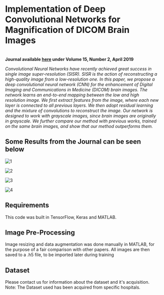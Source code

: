 # Implementation of Deep Convolutional Networks for Magnification of DICOM Brain Images
<br/> **Journal available [here](http://www.ijicic.org/contents.htm) under Volume 15, Number 2, April 2019**<br/>

*Convolutional Neural Networks have recently achieved great success in single image super-resolution (SISR). SISR is the action of 
reconstructing a high-quality image from a low-resolution one. In this paper, we propose a deep convolutional neural network (CNN) 
for the enhancement of Digital Imaging and Communications in Medicine (DICOM) brain images. The network learns an end-to-end mapping 
between the low and high resolution image. We first extract features from the image, where each new layer is connected to all previous 
layers. We then adopt residual learning and the mixture of convolutions to reconstruct the image. Our network is designed to work with 
grayscale images, since brain images are originally in grayscale. We further compare our method with previous works, trained on the same 
brain images, and show that our method outperforms them.* 

## Some Results from the Journal can be seen below
![1](https://user-images.githubusercontent.com/30661597/47485797-bea04780-d7f3-11e8-866f-5f5d955a60b1.PNG)

![2](https://user-images.githubusercontent.com/30661597/47485804-c3fd9200-d7f3-11e8-9baf-d792b4d10f9e.PNG)

![3](https://user-images.githubusercontent.com/30661597/47485812-c829af80-d7f3-11e8-8cba-cb42c1db97ed.PNG)

![4](https://user-images.githubusercontent.com/30661597/47485816-cb24a000-d7f3-11e8-942a-e26c1d8a1474.PNG)

## Requirements
This code was built in TensorFlow, Keras and MATLAB.

## Image Pre-Processing
Image resizing and data augmentation was done manually in MATLAB, for the purpose of a fair comparison with other papers. All images are then saved to a .h5 file, to be imported later during training

## Dataset
Please contact us for information about the dataset and it's acquisition. Note: The Dataset used has been acquired from specific hospitals.


